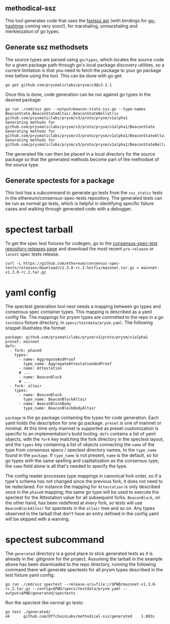 methodical-ssz
--------------

This tool generates code that uses the [fastssz api](https://github.com/ferranbt/fastssz/) (with bindings for [go-hashtree](https://github.com/prysmaticlabs/gohashtree) coming very soon!), for marshaling, unmarshaling and merkleization of go types.

Generate ssz methodsets
-----------------------

 The source types are parsed using `go/types`, which locates the source code for a given package path through go's local package discovery utilities, so a current limitation is that you need to fetch the package to your go package tree before using the tool. This can be done with go get:
```
go get github.com/prysmaticlabs/prysm/v3@v3.2.1
```

Once this is done, code generation can be run against go types in the desired package:
```
go run ./cmd/ssz gen --output=beacon-state.ssz.go --type-names BeaconState,BeaconStateAltair,BeaconStateBellatrix github.com/prysmaticlabs/prysm/v3/proto/prysm/v1alpha1
Generating methods for github.com/prysmaticlabs/prysm/v3/proto/prysm/v1alpha1/BeaconState
Generating methods for github.com/prysmaticlabs/prysm/v3/proto/prysm/v1alpha1/BeaconStateAltair
Generating methods for github.com/prysmaticlabs/prysm/v3/proto/prysm/v1alpha1/BeaconStateBellatrix
```

The generated file can then be placed in a local directory for the source package so that the generated methods become part of the methodset of the source type.

Generate spectests for a package
--------------------------------

This tool has a subcommand to generate go tests from the `ssz_static` tests in the ethereum/consensus-spec-tests repository. The generated tests can be run as normal go tests, which is helpful in identifying specific failure cases and walking through generated code with a debugger.

spectest tarball
================

To get the spec test fixtures for codegen, go to the [consensus-spec-test repository releases page](https://github.com/ethereum/consensus-spec-tests/releases) and download the most recent `pre-release` or `latest` spec tests release.
```
curl -L https://github.com/ethereum/consensus-spec-tests/releases/download/v1.3.0-rc.2-hotfix/mainnet.tar.gz > mainnet-v1.3.0-rc.2.tar.gz
```

yaml config
===========

The spectest generation tool next needs a mapping between go types and consensus spec container types. This mapping is described as a yaml config file. The mappings for prysm types are committed to the repo in a go `testdata` fixture directory, in `specs/testdata/prysm.yaml`. The following snippet illustrates the format:
```
package: github.com/prysmaticlabs/prysm/v3/proto/prysm/v1alpha1
preset: mainnet
defs:
  - fork: phase0
    types:
      - name: AggregateAndProof
        type_name: AggregateAttestationAndProof
      - name: Attestation
      # ...
      - name: BeaconBlock
      # ...
  - fork: altair
    types:
      - name: BeaconBlock
        type_name: BeaconBlockAltair
      - name: BeaconBlockBody
        type_name: BeaconBlockBodyAltair
```
`package` is the go package containing the types for code generation. Each yaml holds the description for one go package. `preset` is one of mainnet or minimal. At this time only mainnet is supported as preset customization is specific to an implementation's build tooling. `defs` contains a list of yaml objects, with the `fork` key matching the fork directory in the spectest layout, and the `types` key containing a list of objects connecting the `name` of the type from consensus specs / spectest directory names, to the `type_name` found in the `package`. If `type_name` is not present, `name` is the default, so for go types with the same spelling and capitalization as the consensus type, the `name` field alone is all that's needed to specify the type.

The config reader processes type mappings in canonical fork order, so if a type's schema has not changed since the previous fork, it does not need to be redeclared. For instance the mapping for `Attestation` is only described once in the `phase0` mapping; the same go type will be used to execute the spectest for the Attestation value for all subsequent forks. `BeaconBlock`, on the other hand, has been redefined at every fork, so tests will use `BeaconBlockAltair` for spectests in the `altair` tree and so on. Any types observed in the tarball that don't have an entry defined in the config yaml will be skipped with a warning.

spectest subcommand
===================

The `generated` directory is a good place to stick generated tests as it is already in the .gitignore for the project. Assuming the tarball in the example above has been downloaded to the repo directory, running the following command there will generate spectests for all prysm types described in the test fixture yaml config:
```
go run ./cmd/ssz spectest --release-uri=file://$PWD/mainnet-v1.3.0-rc.2.tar.gz --config=$PWD/specs/testdata/prysm.yaml --output=$PWD/generated/spectests
```

Run the spectest like normal go tests:
```
go test ./generated/
ok  	github.com/OffchainLabs/methodical-ssz/generated	1.003s
```
